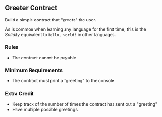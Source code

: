 ## Greeter Contract
Build a simple contract that "greets" the user.

As is common when learning any language for the first time, this is the *Solidity* equivalent to `Hello, world!` in other languages.

### Rules
* The contract cannot be payable

### Minimum Requirements
* The contract must print a "greeting" to the console

### Extra Credit
* Keep track of the number of times the contract has sent out a "greeting"
* Have multiple possible greetings
